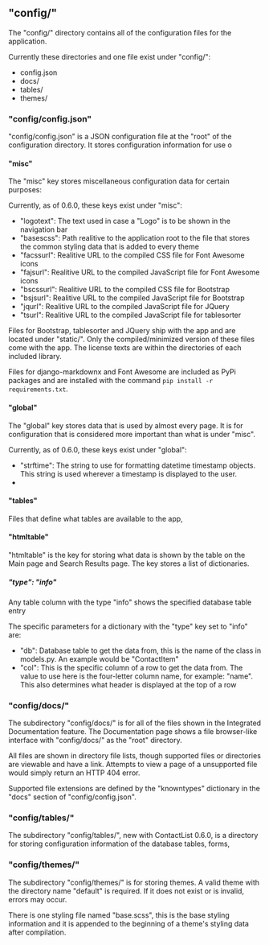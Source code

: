 ## "config/"
The "config/" directory contains all of the configuration files for the application.

Currently these directories and one file exist under "config/":

- config.json
- docs/
- tables/
- themes/

### "config/config.json"
"config/config.json" is a JSON configuration file at the "root" of the configuration directory. It stores configuration information for use o

#### "misc"
The "misc" key stores miscellaneous configuration data for certain purposes:

Currently, as of 0.6.0, these keys exist under "misc":

- "logotext": The text used in case a "Logo" is to be shown in the navigation bar
- "basescss": Path realitive to the application root to the file that stores the common styling data that is added to every theme
- "facssurl": Realitive URL to the compiled CSS file for Font Awesome icons
- "fajsurl": Realitive URL to the compiled JavaScript file for Font Awesome icons
- "bscssurl": Realitive URL to the compiled CSS file for Bootstrap
- "bsjsurl": Realitive URL to the compiled JavaScript file for Bootstrap
- "jqurl": Realitive URL to the compiled JavaScript file for JQuery
- "tsurl": Realitive URL to the compiled JavaScript file for tablesorter

Files for Bootstrap, tablesorter and JQuery ship with the app and are located under "static/". Only the compiled/minimized version of these files come with the app. The license texts are within the directories of each included library.

Files for django-markdownx and Font Awesome are included as PyPi packages and are installed with the command <code>pip install -r requirements.txt</code>.

#### "global"
The "global" key stores data that is used by almost every page. It is for configuration that is considered more important than what is under "misc".

Currently, as of 0.6.0, these keys exist under "global":

- "strftime": The string to use for formatting datetime timestamp objects. This string is used wherever a timestamp is displayed to the user.
- 

#### "tables"
Files that define what tables are available to the app, 

#### "htmltable"
"htmltable" is the key for storing what data is shown by the table on the Main page and Search Results page. The key stores a list of dictionaries.

##### "type": "info"
Any table column with the type "info" shows the specified database table entry

The specific parameters for a dictionary with the "type" key set to "info" are:

- "db": Database table to get the data from, this is the name of the class in models.py. An example would be "ContactItem"
- "col": This is the specific column of a row to get the data from. The value to use here is the four-letter column name, for example: "name". This also determines what header is displayed at the top of a row

### "config/docs/"
The subdirectory "config/docs/" is for all of the files shown in the Integrated Documentation feature. The Documentation page shows a file browser-like interface with "config/docs/" as the "root" directory.

All files are shown in directory file lists, though supported files or directories are viewable and have a link. Attempts to view a page of a unsupported file would simply return an HTTP 404 error.

Supported file extensions are defined by the "knowntypes" dictionary in the "docs" section of "config/config.json".

### "config/tables/"
The subdirectory "config/tables/", new with ContactList 0.6.0, is a directory for storing configuration information of the database tables, forms,

### "config/themes/"
The subdirectory "config/themes/" is for storing themes. A valid theme with the directory name "default" is required. If it does not exist or is invalid, errors may occur.

There is one styling file named "base.scss", this is the base styling information and it is appended to the beginning of a theme's styling data after compilation.